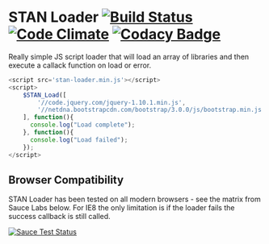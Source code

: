 # STAN Loader [![Build Status](https://travis-ci.org/awomersley/stan-loader.svg?branch=master)](https://travis-ci.org/awomersley/stan-loader) [![Code Climate](https://codeclimate.com/github/awomersley/stan-loader/badges/gpa.svg)](https://codeclimate.com/github/awomersley/stan-loader) [![Codacy Badge](https://www.codacy.com/project/badge/b0fdb35b7b3a4d6e92b66a75cd4a1e4d)](https://www.codacy.com/public/a/stan-loader)

Really simple JS script loader that will load an array of libraries and then execute a callack function on load or error.

```javascript
<script src='stan-loader.min.js'></script>
<script>
    $STAN_Load([
        '//code.jquery.com/jquery-1.10.1.min.js',
        '//netdna.bootstrapcdn.com/bootstrap/3.0.0/js/bootstrap.min.js'
    ], function(){
      console.log("Load complete");
    }, function(){
      console.log("Load failed");
    });
</script>
```
## Browser Compatibility

STAN Loader has been tested on all modern browsers - see the matrix from Sauce Labs below. For IE8 the only limitation is if the loader fails the success callback is still called.

[![Sauce Test Status](https://saucelabs.com/browser-matrix/stan-loader.svg?auth=d83fbc6cd64b33ed71f758b863f47d9d)](https://saucelabs.com/u/stan-loader)
